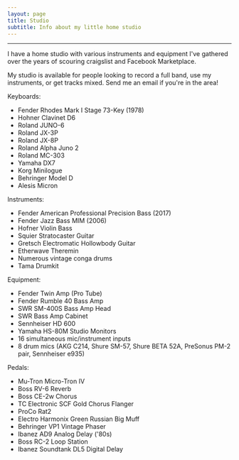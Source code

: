 ```yaml
---
layout: page
title: Studio
subtitle: Info about my little home studio
---
```


<hr class="line">

I have a home studio with various instruments and equipment I've gathered over the years of scouring craigslist and Facebook Marketplace.

My studio is available for people looking to record a full band, use my instruments, or get tracks mixed. Send me an email if you're in the area!

Keyboards:
- Fender Rhodes Mark I Stage 73-Key (1978)
- Hohner Clavinet D6
- Roland JUNO-6
- Roland JX-3P
- Roland JX-8P
- Roland Alpha Juno 2
- Roland MC-303
- Yamaha DX7
- Korg Minilogue
- Behringer Model D
- Alesis Micron

Instruments:
- Fender American Professional Precision Bass (2017)
- Fender Jazz Bass MIM (2006)
- Hofner Violin Bass
- Squier Stratocaster Guitar
- Gretsch Electromatic Hollowbody Guitar
- Etherwave Theremin
- Numerous vintage conga drums
- Tama Drumkit

Equipment:
- Fender Twin Amp (Pro Tube)
- Fender Rumble 40 Bass Amp
- SWR SM-400S Bass Amp Head
- SWR Bass Amp Cabinet
- Sennheiser HD 600
- Yamaha HS-80M Studio Monitors
- 16 simultaneous mic/instrument inputs
- 8 drum mics (AKG C214, Shure SM-57, Shure BETA 52A, PreSonus PM-2 pair, Sennheiser e935)

Pedals:
- Mu-Tron Micro-Tron IV
- Boss RV-6 Reverb
- Boss CE-2w Chorus
- TC Electronic SCF Gold Chorus Flanger
- ProCo Rat2
- Electro Harmonix Green Russian Big Muff
- Behringer VP1 Vintage Phaser
- Ibanez AD9 Analog Delay ('80s)
- Boss RC-2 Loop Station
- Ibanez Soundtank DL5 Digital Delay